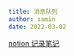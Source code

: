 ```yaml
title: 消息队列
author: samin
date: 2022-03-02
```

[notion 记录笔记](https://gaudy-feels-700.notion.site/1b50512123d44a8294b6094b73f556fc)